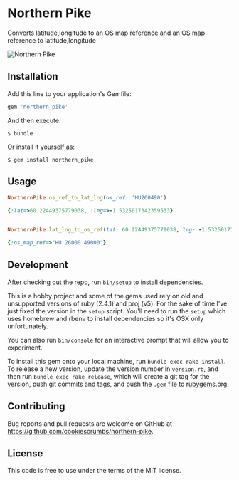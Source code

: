 # Northern Pike

Converts latitude,longitude to an OS map reference and an OS map reference to latitude,longitude

![Northern Pike](https://upload.wikimedia.org/wikipedia/commons/thumb/c/c5/Esox_lucius1.jpg/1200px-Esox_lucius1.jpg "Northern Pike")


## Installation

Add this line to your application's Gemfile:

```ruby
gem 'northern_pike'
```

And then execute:

    $ bundle

Or install it yourself as:

    $ gem install northern_pike

## Usage

```ruby 
NorthernPike.os_ref_to_lat_lng(os_ref: 'HU260490')

{:lat=>60.22449375779038, :lng=>-1.5325017342359533}

```
```ruby

NorthernPike.lat_lng_to_os_ref(lat: 60.22449375779038, lng: -1.5325017342359533)

{:os_map_ref=>"HU 26000 49000"}

```

## Development

After checking out the repo, run `bin/setup` to install dependencies.

This is a hobby project and some of the gems used rely on old and unsupported versions of ruby (2.4.1) and proj (v5). 
For the sake of time I've just fixed the version in the `setup` script. 
You'll need to run the `setup` which uses homebrew and rbenv to install dependencies so it's OSX only unfortunately.

You can also run `bin/console` for an interactive prompt that will allow you to experiment.

To install this gem onto your local machine, run `bundle exec rake install`. To release a new version, update the version number in `version.rb`, and then run `bundle exec rake release`, which will create a git tag for the version, push git commits and tags, and push the `.gem` file to [rubygems.org](https://rubygems.org).

## Contributing
Bug reports and pull requests are welcome on GitHub at https://github.com/cookiescrumbs/northern-pike.

## License
This code is free to use under the terms of the MIT license.
